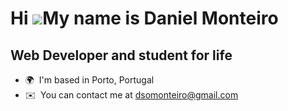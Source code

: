 Hi ![](https://user-images.githubusercontent.com/18350557/176309783-0785949b-9127-417c-8b55-ab5a4333674e.gif)My name is Daniel Monteiro
=======================================================================================================================================

Web Developer and student for life
----------------------------------

*   🌍  I'm based in Porto, Portugal
*   ✉️  You can contact me at [dsomonteiro@gmail.com](mailto:dsomonteiro@gmail.com)
